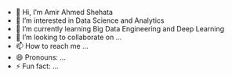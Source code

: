 - 👋 Hi, I’m Amir Ahmed Shehata
- 👀 I’m interested in Data Science and Analytics
- 🌱 I’m currently learning Big Data Engineering and Deep Learning
- 💞️ I’m looking to collaborate on ...
- 📫 How to reach me ...
- 😄 Pronouns: ...
- ⚡ Fun fact: ...

<!---
AmirShehata02/AmirShehata02 is a ✨ special ✨ repository because its `README.md` (this file) appears on your GitHub profile.
You can click the Preview link to take a look at your changes.
--->
